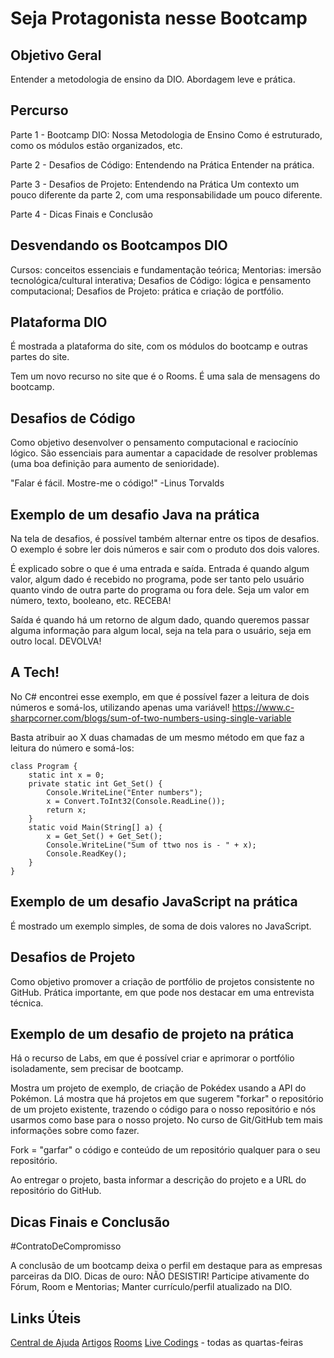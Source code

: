 

# Seja Protagonista nesse Bootcamp



## Objetivo Geral

Entender a metodologia de ensino da DIO.
Abordagem leve e prática.

## Percurso
Parte 1 - Bootcamp DIO: Nossa Metodologia de Ensino
Como é estruturado, como os módulos estão organizados, etc.

Parte 2 - Desafios de Código: Entendendo na Prática
Entender na prática.


Parte 3 - Desafios de Projeto: Entendendo na Prática
Um contexto um pouco diferente da parte 2, com uma responsabilidade um pouco diferente.

Parte 4 - Dicas Finais e Conclusão

## Desvendando os Bootcampos DIO
Cursos: conceitos essenciais e fundamentação teórica;
Mentorias: imersão tecnológica/cultural interativa;
Desafios de Código: lógica e pensamento computacional;
Desafios de Projeto: prática e criação de portfólio.

## Plataforma DIO
É mostrada a plataforma do site, com os módulos do bootcamp e outras partes do site. 

Tem um novo recurso no site que é o Rooms.
É uma sala de mensagens do bootcamp.

## Desafios de Código
Como objetivo desenvolver o pensamento computacional e raciocínio lógico.
São essenciais para aumentar a capacidade de resolver problemas (uma boa definição para aumento de senioridade).

"Falar é fácil. Mostre-me o código!"
-Linus Torvalds

## Exemplo de um desafio Java na prática

Na tela de desafios, é possível também alternar entre os tipos de desafios.
O exemplo é sobre ler dois números e sair com o produto dos dois valores.

É explicado sobre o que é uma entrada e saída.
Entrada é quando algum valor, algum dado é recebido no programa, pode ser tanto pelo usuário quanto vindo de outra parte do programa ou fora dele.
Seja um valor em número, texto, booleano, etc.
RECEBA!

Saída é quando há um retorno de algum dado, quando queremos passar alguma informação para algum local, seja na tela para o usuário, seja em outro local.
DEVOLVA!

## A Tech!

No C# encontrei esse exemplo, em que é possível fazer a leitura de dois números e somá-los, utilizando apenas uma variável!
https://www.c-sharpcorner.com/blogs/sum-of-two-numbers-using-single-variable

Basta atribuir ao X duas chamadas de um mesmo método em que faz a leitura do número e somá-los:

```
class Program {  
    static int x = 0;  
    private static int Get_Set() {  
        Console.WriteLine("Enter numbers");  
        x = Convert.ToInt32(Console.ReadLine());  
        return x;  
    }  
    static void Main(String[] a) {  
        x = Get_Set() + Get_Set();  
        Console.WriteLine("Sum of ttwo nos is - " + x);  
        Console.ReadKey();  
    }  
} 
```

## Exemplo de um desafio JavaScript na prática

É mostrado um exemplo simples, de soma de dois valores no JavaScript.

## Desafios de Projeto

Como objetivo promover a criação de portfólio de projetos consistente no GitHub.
Prática importante, em que pode nos destacar em uma entrevista técnica.

## Exemplo de um desafio de projeto na prática

Há o recurso de Labs, em que é possível criar e aprimorar o portfólio isoladamente, sem precisar de bootcamp.

Mostra um projeto de exemplo, de criação de Pokédex usando a API do Pokémon.
Lá mostra que há projetos em que sugerem "forkar" o repositório de um projeto existente, trazendo o código para o nosso repositório e nós usarmos como base para o nosso projeto.
No curso de Git/GitHub tem mais informações sobre como fazer.

Fork = "garfar" o código e conteúdo de um repositório qualquer para o seu repositório.

Ao entregar o projeto, basta informar a descrição do projeto e a URL do repositório do GitHub.

## Dicas Finais e Conclusão

#ContratoDeCompromisso

A conclusão de um bootcamp deixa o perfil em destaque para as empresas parceiras da DIO.
Dicas de ouro:
NÃO DESISTIR!
Participe ativamente do Fórum, Room e Mentorias;
Manter currículo/perfil atualizado na DIO.

## Links Úteis

[Central de Ajuda](https://help.dio.me/pt-BR/)
[Artigos](https://web.dio.me/articles)
[Rooms](https://web.dio.me/rooms)
[Live Codings](https://web.dio.me/live-coding) - todas as quartas-feiras